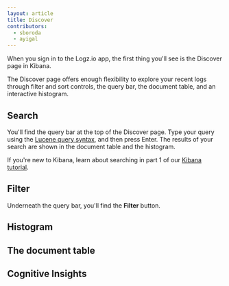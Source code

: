```yaml
---
layout: article
title: Discover
contributors:
  - sboroda
  - ayigal
---
```


When you sign in to the Logz.io app, the first thing you'll see is the Discover page in Kibana. 

The Discover page offers enough flexibility to explore your recent logs through filter and sort controls, the query bar, the document table, and an interactive histogram.

## Search

You'll find the query bar at the top of the Discover page. Type your query using the [Lucene query syntax](https://www.elastic.co/guide/en/elasticsearch/reference/5.5/query-dsl-query-string-query.html#query-string-syntax), and then press Enter. The results of your search are shown in the document table and the histogram.

<div class="info-box tip">If you're new to Kibana, learn about searching in part 1 of our <a href="https://logz.io/blog/kibana-tutorial/#kibana-searching">Kibana tutorial</a>.</div>

## Filter

Underneath the query bar, you'll find the **Filter** button.

## Histogram



## The document table

## Cognitive Insights